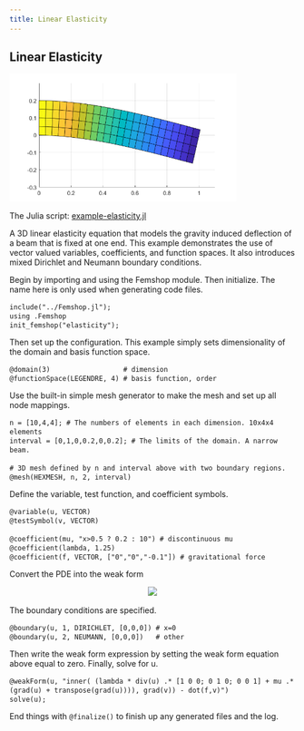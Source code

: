 ```yaml
---
title: Linear Elasticity
---
```


## Linear Elasticity

<img src="images/elasticity.png" alt="elasticity" width="400">

The Julia script: <a href="https://github.com/paralab/femshop/blob/master/femshop/examples/example-elasticity.jl">example-elasticity.jl</a>

A 3D linear elasticity equation that models the gravity induced deflection of a beam that is fixed at one end. This example demonstrates the use of vector valued variables, coefficients, and function spaces. It also introduces mixed Dirichlet and Neumann boundary conditions.

Begin by importing and using the Femshop module. Then initialize. The name here is only used when generating code files.
```
include("../Femshop.jl");
using .Femshop
init_femshop("elasticity");
```
Then set up the configuration. This example simply sets dimensionality of the domain and basis function space.
```
@domain(3)                  # dimension
@functionSpace(LEGENDRE, 4) # basis function, order
```
Use the built-in simple mesh generator to make the mesh and set up all node mappings.
```
n = [10,4,4]; # The numbers of elements in each dimension. 10x4x4 elements
interval = [0,1,0,0.2,0,0.2]; # The limits of the domain. A narrow beam.

# 3D mesh defined by n and interval above with two boundary regions.
@mesh(HEXMESH, n, 2, interval) 
```
Define the variable, test function, and coefficient symbols.
```
@variable(u, VECTOR)
@testSymbol(v, VECTOR)

@coefficient(mu, "x>0.5 ? 0.2 : 10") # discontinuous mu
@coefficient(lambda, 1.25)
@coefficient(f, VECTOR, ["0","0","-0.1"]) # gravitational force
```
Convert the PDE
into the weak form
<div align="center"><img src="https://render.githubusercontent.com/render/math?math=((\lambda%20\nabla%20\cdot%20uI%2B\mu%20(\nabla%20u%2B\nabla%20u^{T})):\nabla%20v))=(f\cdot%20v)"> </div>

The boundary conditions are specified.
```
@boundary(u, 1, DIRICHLET, [0,0,0]) # x=0
@boundary(u, 2, NEUMANN, [0,0,0])   # other
```
Then write the weak form expression by setting the weak form equation above equal to zero. Finally, solve for u.
```
@weakForm(u, "inner( (lambda * div(u) .* [1 0 0; 0 1 0; 0 0 1] + mu .* (grad(u) + transpose(grad(u)))), grad(v)) - dot(f,v)")
solve(u);
```
End things with `@finalize()` to finish up any generated files and the log.